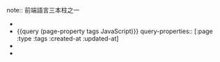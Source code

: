 note:: 前端語言三本柱之一

-
- {{query (page-property tags JavaScript)}}
  query-properties:: [:page :type :tags :created-at :updated-at]
-
-
